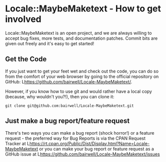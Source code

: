 # Locale::MaybeMaketext - How to get involved

Locale::MaybeMaketext is an open project, and we are always willing to accept bug fixes,
more tests, and documentation patches. Commit bits are given out freely and
it's easy to get started!

## Get the Code

If you just want to get your feet wet and check out the code, you can do so
from the comfort of your web browser by going to the official repository on
GitHub: L<https://github.com/bairwell/Locale-MaybeMaketext/>.

However, if you know how to use git and would rather have a local copy
(because, why wouldn't you?!), then you can clone it:

    git clone git@github.com:bairwell/Locale-MaybeMaketext.git

## Just make a bug report/feature request

There's two ways you can make a bug report (shock horror!) or a feature
request - the preferred way for Bug Reports is via the CPAN Request Tracker
at L<https://rt.cpan.org/Public/Dist/Display.html?Name=Locale-MaybeMaketext> or
you can make your bug report or feature request as a GitHub issue at
L<https://github.com/bairwell/Locale-MaybeMaketext/issues>

